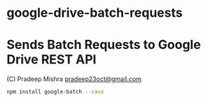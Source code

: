 google-drive-batch-requests
=========
Sends Batch Requests to Google Drive REST API
=======


(C) Pradeep Mishra <pradeep23oct@gmail.com>





```bash
npm install google-batch --save
```
